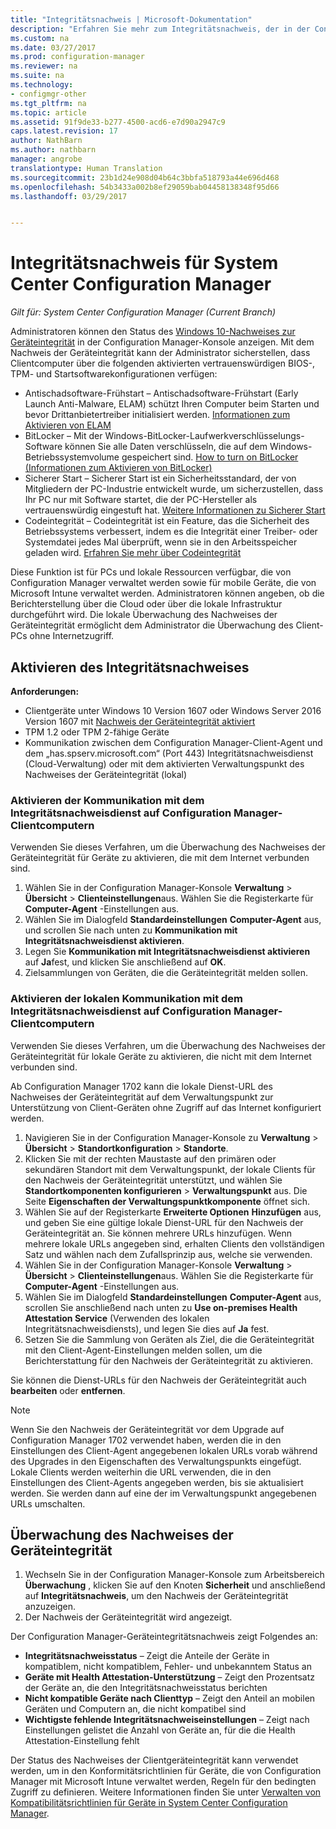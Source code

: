 ```yaml
---
title: "Integritätsnachweis | Microsoft-Dokumentation"
description: "Erfahren Sie mehr zum Integritätsnachweis, der in der Configuration Manager-Konsole angezeigt werden kann."
ms.custom: na
ms.date: 03/27/2017
ms.prod: configuration-manager
ms.reviewer: na
ms.suite: na
ms.technology:
- configmgr-other
ms.tgt_pltfrm: na
ms.topic: article
ms.assetid: 91f9de33-b277-4500-acd6-e7d90a2947c9
caps.latest.revision: 17
author: NathBarn
ms.author: nathbarn
manager: angrobe
translationtype: Human Translation
ms.sourcegitcommit: 23b1d24e908d04b64c3bbfa518793a44e696d468
ms.openlocfilehash: 54b3433a002b8ef29059bab04458138348f95d66
ms.lasthandoff: 03/29/2017


---
```

# <a name="health-attestation-for-system-center-configuration-manager"></a>Integritätsnachweis für System Center Configuration Manager

*Gilt für: System Center Configuration Manager (Current Branch)*

Administratoren können den Status des [Windows 10-Nachweises zur Geräteintegrität](https://technet.microsoft.com/library/mt592023.aspx) in der Configuration Manager-Konsole anzeigen.  Mit dem Nachweis der Geräteintegrität kann der Administrator sicherstellen, dass Clientcomputer über die folgenden aktivierten vertrauenswürdigen BIOS-, TPM- und Startsoftwarekonfigurationen verfügen:  

-   Antischadsoftware-Frühstart – Antischadsoftware-Frühstart (Early Launch Anti-Malware, ELAM) schützt Ihren Computer beim Starten und bevor Drittanbietertreiber initialisiert werden. [Informationen zum Aktivieren von ELAM](https://gallery.technet.microsoft.com/How-to-turn-on-Early-84552ec5)  
-   BitLocker – Mit der Windows-BitLocker-Laufwerkverschlüsselungs-Software können Sie alle Daten verschlüsseln, die auf dem Windows-Betriebssystemvolume gespeichert sind.  [How to turn on BitLocker (Informationen zum Aktivieren von BitLocker)](https://gallery.technet.microsoft.com/How-to-turn-on-BitLocker-34294d3d)  
-   Sicherer Start – Sicherer Start ist ein Sicherheitsstandard, der von Mitgliedern der PC-Industrie entwickelt wurde, um sicherzustellen, dass Ihr PC nur mit Software startet, die der PC-Hersteller als vertrauenswürdig eingestuft hat. [Weitere Informationen zu Sicherer Start](https://technet.microsoft.com/library/hh824987.aspx)  
-   Codeintegrität – Codeintegrität ist ein Feature, das die Sicherheit des Betriebssystems verbessert, indem es die Integrität einer Treiber- oder Systemdatei jedes Mal überprüft, wenn sie in den Arbeitsspeicher geladen wird. [Erfahren Sie mehr über Codeintegrität](https://technet.microsoft.com/library/dd348642.aspx)  

Diese Funktion ist für PCs und lokale Ressourcen verfügbar, die von Configuration Manager verwaltet werden sowie für mobile Geräte, die von Microsoft Intune verwaltet werden. Administratoren können angeben, ob die Berichterstellung über die Cloud oder über die lokale Infrastruktur durchgeführt wird. Die lokale Überwachung des Nachweises der Geräteintegrität ermöglicht dem Administrator die Überwachung des Client-PCs ohne Internetzugriff.

## <a name="enable-health-attestation"></a>Aktivieren des Integritätsnachweises

 **Anforderungen:**  

-   Clientgeräte unter Windows 10 Version 1607 oder Windows Server 2016 Version 1607 mit [Nachweis der Geräteintegrität aktiviert](https://technet.microsoft.com/windows-server-docs/security/device-health-attestation)
-    TPM 1.2 oder TPM 2-fähige Geräte
-   Kommunikation zwischen dem Configuration Manager-Client-Agent und dem „has.spserv.microsoft.com“ (Port 443) Integritätsnachweisdienst (Cloud-Verwaltung) oder mit dem aktivierten Verwaltungspunkt des Nachweises der Geräteintegrität (lokal)

### <a name="how-to-enable-health-attestation-service-communication-on-configuration-manager-client-computers"></a>Aktivieren der Kommunikation mit dem Integritätsnachweisdienst auf Configuration Manager-Clientcomputern

Verwenden Sie dieses Verfahren, um die Überwachung des Nachweises der Geräteintegrität für Geräte zu aktivieren, die mit dem Internet verbunden sind.

1.  Wählen Sie in der Configuration Manager-Konsole **Verwaltung** > **Übersicht** > **Clienteinstellungen**aus.  Wählen Sie die Registerkarte für **Computer-Agent** -Einstellungen aus.  
2.  Wählen Sie im Dialogfeld **Standardeinstellungen**  **Computer-Agent** aus, und scrollen Sie nach unten zu **Kommunikation mit Integritätsnachweisdienst aktivieren**.  
3.  Legen Sie **Kommunikation mit Integritätsnachweisdienst aktivieren** auf **Ja**fest, und klicken Sie anschließend auf **OK**.  
4. Zielsammlungen von Geräten, die die Geräteintegrität melden sollen.

### <a name="how-to-enable-on-premises-health-attestation-service-communication-on-configuration-manager-client-computers"></a>Aktivieren der lokalen Kommunikation mit dem Integritätsnachweisdienst auf Configuration Manager-Clientcomputern
Verwenden Sie dieses Verfahren, um die Überwachung des Nachweises der Geräteintegrität für lokale Geräte zu aktivieren, die nicht mit dem Internet verbunden sind.

Ab Configuration Manager 1702 kann die lokale Dienst-URL des Nachweises der Geräteintegrität auf dem Verwaltungspunkt zur Unterstützung von Client-Geräten ohne Zugriff auf das Internet konfiguriert werden.

1. Navigieren Sie in der Configuration Manager-Konsole zu **Verwaltung** > **Übersicht** > **Standortkonfiguration** > **Standorte**.
2. Klicken Sie mit der rechten Maustaste auf den primären oder sekundären Standort mit dem Verwaltungspunkt, der lokale Clients für den Nachweis der Geräteintegrität unterstützt, und wählen Sie **Standortkomponenten konfigurieren** > **Verwaltungspunkt** aus. Die Seite **Eigenschaften der Verwaltungspunktkomponente** öffnet sich.
3. Wählen Sie auf der Registerkarte **Erweiterte Optionen** **Hinzufügen** aus, und geben Sie eine gültige lokale Dienst-URL für den Nachweis der Geräteintegrität an. Sie können mehrere URLs hinzufügen. Wenn mehrere lokale URLs angegeben sind, erhalten Clients den vollständigen Satz und wählen nach dem Zufallsprinzip aus, welche sie verwenden.
4.  Wählen Sie in der Configuration Manager-Konsole **Verwaltung** > **Übersicht** > **Clienteinstellungen**aus.  Wählen Sie die Registerkarte für **Computer-Agent** -Einstellungen aus.  
5.  Wählen Sie im Dialogfeld **Standardeinstellungen** **Computer-Agent** aus, scrollen Sie anschließend nach unten zu **Use on-premises Health Attestation Service** (Verwenden des lokalen Integritätsnachweisdiensts), und legen Sie dies auf **Ja** fest.
6. Setzen Sie die Sammlung von Geräten als Ziel, die die Geräteintegrität mit den Client-Agent-Einstellungen melden sollen, um die Berichterstattung für den Nachweis der Geräteintegrität zu aktivieren.

Sie können die Dienst-URLs für den Nachweis der Geräteintegrität auch **bearbeiten** oder **entfernen**.

> [!NOTE]
> Wenn Sie den Nachweis der Geräteintegrität vor dem Upgrade auf Configuration Manager 1702 verwendet haben, werden die in den Einstellungen des Client-Agent angegebenen lokalen URLs vorab während des Upgrades in den Eigenschaften des Verwaltungspunkts eingefügt. Lokale Clients werden weiterhin die URL verwenden, die in den Einstellungen des Client-Agents angegeben werden, bis sie aktualisiert werden. Sie werden dann auf eine der im Verwaltungspunkt angegebenen URLs umschalten.

## <a name="monitor-device-health-attestation"></a>Überwachung des Nachweises der Geräteintegrität

1.  Wechseln Sie in der Configuration Manager-Konsole zum Arbeitsbereich **Überwachung** , klicken Sie auf den Knoten **Sicherheit** und anschließend auf **Integritätsnachweis**, um den Nachweis der Geräteintegrität anzuzeigen.  
2.  Der Nachweis der Geräteintegrität wird angezeigt.  

Der Configuration Manager-Geräteintegritätsnachweis zeigt Folgendes an:  

-   **Integritätsnachweisstatus** – Zeigt die Anteile der Geräte in kompatiblem, nicht kompatiblem, Fehler- und unbekanntem Status an  
-   **Geräte mit Health Attestation-Unterstützung** – Zeigt den Prozentsatz der Geräte an, die den Integritätsnachweisstatus berichten  
-   **Nicht kompatible Geräte nach Clienttyp** – Zeigt den Anteil an mobilen Geräten und Computern an, die nicht kompatibel sind  
-   **Wichtigste fehlende Integritätsnachweiseinstellungen** – Zeigt nach Einstellungen gelistet die Anzahl von Geräte an, für die die Health Attestation-Einstellung fehlt

Der Status des Nachweises der Clientgeräteintegrität kann verwendet werden, um in den Konformitätsrichtlinien für Geräte, die von Configuration Manager mit Microsoft Intune verwaltet werden, Regeln für den bedingten Zugriff zu definieren. Weitere Informationen finden Sie unter [Verwalten von Kompatibilitätsrichtlinien für Geräte in System Center Configuration Manager](/sccm/protect/deploy-use/device-compliance-policies).  

